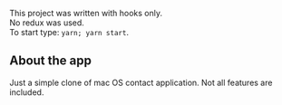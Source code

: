 This project was written with hooks only.  
No redux was used.  
To start type: `yarn; yarn start`.

## About the app
Just a simple clone of mac OS contact application. Not all features are included.
